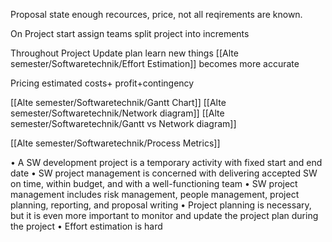 Proposal state 
enough recources, price, not all reqirements are known.

On Project start 
assign teams
split project into increments

Throughout Project 
Update plan 
learn new things 
[[Alte semester/Softwaretechnik/Effort Estimation]] becomes more accurate

Pricing 
estimated costs+ profit+contingency

[[Alte semester/Softwaretechnik/Gantt Chart]]
[[Alte semester/Softwaretechnik/Network diagram]]
[[Alte semester/Softwaretechnik/Gantt vs Network diagram]]

 [[Alte semester/Softwaretechnik/Process Metrics]]
 
• A SW development project is a temporary activity with fixed start and end date
• SW project management is concerned with delivering accepted SW on time, within budget, and with a well-functioning team 
• SW project management includes risk management, people management, project planning, reporting, and proposal writing 
• Project planning is necessary, but it is even more important to monitor and update the project plan during the project 
• Effort estimation is hard